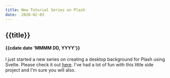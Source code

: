 ```yaml
---
title: New Tutorial Series on Plash
date:  2020-02-03
---
```


## {{title}}
#### {{cdate date 'MMMM DD, YYYY'}}

I just started a new series on creating a desktop background for Plash using 
Svelte. Please check it out [here](/#/tutorials/plashserver/series). I've 
had a lot of fun with this little side project and I'm sure you will also.

